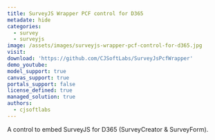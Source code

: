 ```yaml
---
title: SurveyJS Wrapper PCF control for D365
metadate: hide
categories:
  - survey
  - surveyjs
image: /assets/images/surveyjs-wrapper-pcf-control-for-d365.jpg
visit: 
download: 'https://github.com/CJSoftLabs/SurveyJsPcfWrapper'
demo_youtube: 
model_support: true
canvas_support: true
portals_support: false
license_defined: true
managed_solution: true
authors:
  - cjsoftlabs
---
```

A control to embed SurveyJS for D365 (SurveyCreator & SurveyForm).
